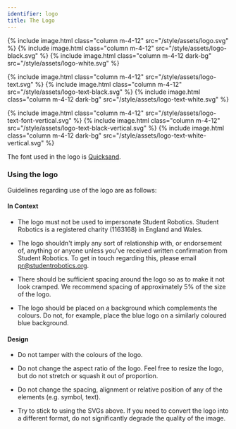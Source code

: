 ```yaml
---
identifier: logo
title: The Logo
---
```


{% include image.html class="column m-4-12" src="/style/assets/logo.svg" %}
{% include image.html class="column m-4-12" src="/style/assets/logo-black.svg" %}
{% include image.html class="column m-4-12 dark-bg" src="/style/assets/logo-white.svg" %}

{% include image.html class="column m-4-12" src="/style/assets/logo-text.svg" %}
{% include image.html class="column m-4-12" src="/style/assets/logo-text-black.svg" %}
{% include image.html class="column m-4-12 dark-bg" src="/style/assets/logo-text-white.svg" %}

{% include image.html class="column m-4-12" src="/style/assets/logo-text-font-vertical.svg" %}
{% include image.html class="column m-4-12" src="/style/assets/logo-text-black-vertical.svg" %}
{% include image.html class="column m-4-12 dark-bg" src="/style/assets/logo-text-white-vertical.svg" %}


The font used in the logo is [Quicksand][quicksand].

### Using the logo

Guidelines regarding use of the logo are as follows:

#### In Context

* The logo must not be used to impersonate Student Robotics. Student Robotics
  is a registered charity (1163168) in England and Wales.

* The logo shouldn't imply any sort of relationship with, or endorsement of,
  anything or anyone unless you've received written confirmation from
  Student Robotics. To get in touch regarding this, please email
  [pr@studentrobotics.org](mailto:pr@studentrobotics.org).

* There should be sufficient spacing around the logo so as to make it not look
  cramped. We recommend spacing of approximately 5% of the size of the logo.

* The logo should be placed on a background which complements the colours. Do
  not, for example, place the blue logo on a similarly coloured blue background.

#### Design

* Do not tamper with the colours of the logo.

* Do not change the aspect ratio of the logo. Feel free to resize the logo, but
  do not stretch or squash it out of proportion.

* Do not change the spacing, alignment or relative position of any of the
  elements (e.g. symbol, text).

* Try to stick to using the SVGs above. If you need to convert the logo into a
  different format, do not significantly degrade the quality of the image.

[quicksand]: https://fonts.google.com/specimen/Quicksand
